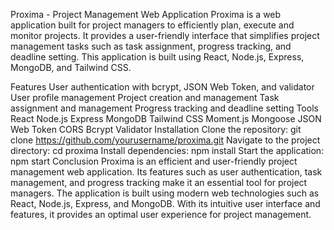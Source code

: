 Proxima - Project Management Web Application
Proxima is a web application built for project managers to efficiently plan, execute and monitor projects. It provides a user-friendly interface that simplifies project management tasks such as task assignment, progress tracking, and deadline setting. This application is built using React, Node.js, Express, MongoDB, and Tailwind CSS.

Features
User authentication with bcrypt, JSON Web Token, and validator
User profile management
Project creation and management
Task assignment and management
Progress tracking and deadline setting
Tools
React
Node.js
Express
MongoDB
Tailwind CSS
Moment.js
Mongoose
JSON Web Token
CORS
Bcrypt
Validator
Installation
Clone the repository: git clone https://github.com/yourusername/proxima.git
Navigate to the project directory: cd proxima
Install dependencies: npm install
Start the application: npm start
Conclusion
Proxima is an efficient and user-friendly project management web application. Its features such as user authentication, task management, and progress tracking make it an essential tool for project managers. The application is built using modern web technologies such as React, Node.js, Express, and MongoDB. With its intuitive user interface and features, it provides an optimal user experience for project management.
